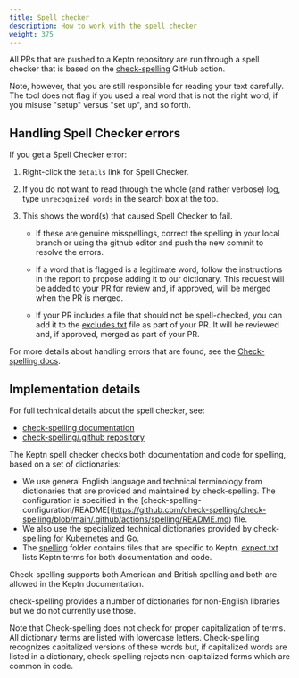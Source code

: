 ```yaml
---
title: Spell checker
description: How to work with the spell checker
weight: 375
---
```


All PRs that are pushed to a Keptn repository
are run through a spell checker that is based on the
[check-spelling](https://github.com/check-spelling/check-spelling)
GitHub action.

Note, however, that you are still responsible for reading your text carefully.
The tool does not flag if you used a real word that is not the right word,
if you misuse "setup" versus "set up", and so forth.

## Handling Spell Checker errors

If you get a Spell Checker error:

1. Right-click the `details` link for Spell Checker.
1. If you do not want to read through the whole (and rather verbose) log,
   type `unrecognized words` in the search box at the top.
1. This shows the word(s) that caused Spell Checker to fail.

   - If these are genuine misspellings,
     correct the spelling in your local branch
     or using the github editor
     and push the new commit to resolve the errors.

   - If a word that is flagged is a legitimate word,
     follow the instructions in the report
     to propose adding it to our dictionary.
     This request will be added to your PR for review
     and, if approved, will be merged when the PR is merged.

   - If your PR includes a file that should not be spell-checked,
     you can add it to the
     [excludes.txt](https://github.com/check-spelling/check-spelling/blob/main/.github/actions/spelling/excludes.txt) file
     as part of your PR.
     It will be reviewed and, if approved,
     merged as part of your PR.

For more details about handling errors that are found, see the
[Check-spelling docs](https://docs.check-spelling.dev/Showcase.html).

## Implementation details

For full technical details about the spell checker, see:

- [check-spelling documentation](https://docs.check-spelling.dev/)
- [check-spelling/.github repository](https://github.com/check-spelling/check-spelling/tree/main/.github)

The Keptn spell checker checks both documentation and code for spelling,
based on a set of dictionaries:

- We use general English language and technical terminology
  from dictionaries that are provided and maintained by check-spelling.
  The configuration is specified in the
  [check-spelling-configuration/README[(https://github.com/check-spelling/check-spelling/blob/main/.github/actions/spelling/README.md)
  file.
- We also use the specialized technical dictionaries provided by check-spelling
  for Kubernetes and Go.
- The
  [spelling](https://github.com/keptn/lifecycle-toolkit/tree/main/.github/actions/spelling)
  folder contains files that are specific to Keptn.
  [expect.txt](https://github.com/keptn/lifecycle-toolkit/tree/main/.github/actions/spelling)
  lists Keptn terms for both documentation and code.

Check-spelling supports both American and British spelling
and both are allowed in the Keptn documentation.

check-spelling provides a number of dictionaries for non-English libraries
but we do not currently use those.

Note that Check-spelling does not check for proper capitalization of terms.
All dictionary terms are listed with lowercase letters.
Check-spelling recognizes capitalized versions of these words but,
if capitalized words are listed in a dictionary,
check-spelling rejects non-capitalized forms
which are common in code.
